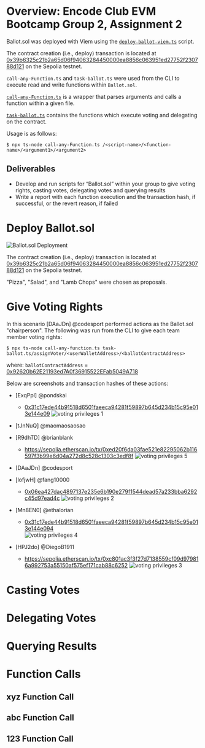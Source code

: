 # Overview: Encode Club EVM Bootcamp Group 2, Assignment 2

Ballot.sol was deployed with Viem using the [`deploy-ballot-viem.ts`](scripts/deploy-ballot-viem.ts) script.  

The contract creation (i.e., deploy) transaction is located at [0x39b6325c21b2a65d06f94063284450000ea8856c063951ed27752f230788d121](https://sepolia.etherscan.io/tx/0x39b6325c21b2a65d06f94063284450000ea8856c063951ed27752f230788d121) on the Sepolia testnet.

`call-any-Function.ts` and `task-ballot.ts` were used from the CLI to execute read and write functions within `Ballot.sol`. 

 [`call-any-Function.ts`](scripts/call-any-function.ts) is a wrapper that parses arguments and calls a function within a given file.

 [`task-ballot.ts`](scripts/tasks-ballot.ts) contains the functions which execute voting and delegating on the contract.

Usage is as follows:

`$ npx ts-node call-any-Function.ts /<script-name>/<function-name>/<argument1>/<argument2>`

## Deliverables

* Develop and run scripts for “Ballot.sol” within your group to give voting rights, casting votes, delegating votes and querying results
* Write a report with each function execution and the transaction hash, if successful, or the revert reason, if failed

# Deploy Ballot.sol

![Ballot.sol Deployment](https://media.discordapp.net/attachments/1299375022737063979/1302057421858013224/Screenshot_2024-11-01_195103.png?ex=6728b538&is=672763b8&hm=2c850f539af675eb5356f24870a2193ed5219254cc4b0ff2bc974e7eba4dcb95&=&format=webp&quality=lossless&width=547&height=373)


The contract creation (i.e., deploy) transaction is located at [0x39b6325c21b2a65d06f94063284450000ea8856c063951ed27752f230788d121](https://sepolia.etherscan.io/tx/0x39b6325c21b2a65d06f94063284450000ea8856c063951ed27752f230788d121) on the Sepolia testnet.

"Pizza", "Salad", and "Lamb Chops" were chosen as proposals.

# Give Voting Rights

In this scenario [DAaJDn] @codesport performed actions as the Ballot.sol "chairperson".  The following was run from the CLI to give each team member voting rights:

`$ npx ts-node call-any-function.ts task-ballot.ts/assignVoter/<userWalletAddress>/<ballotContractAddress>`

where:
`ballotContractAddress` = [0x92620b62E21193ed7A0f36915522EFab5049A718](https://sepolia.etherscan.io/address/0x92620b62E21193ed7A0f36915522EFab5049A718)

Below are screenshots and transaction hashes of these actions:

+ [ExqPpl] @pondskai
   - [0x31c17ede44b91518d6501faeeca94281f59897b645d234b15c95e013e144e09](https://sepolia.etherscan.io/tx/0x31c17ede44b91518d6501faeeca94281f59897b645d234b15c95e013e144e094)
   ![voting privileges 1](https://media.discordapp.net/attachments/1299375022737063979/1302519761757933651/kai-assign-vote.png?ex=6728698e&is=6727180e&hm=ee2c966fb1c9b3d31f9c521b900363ab9fe1d79feeedc07a0dfe4c2c0f2d3cef&=&format=webp&quality=lossless&width=961&height=373)

+ [tJnNuQ] @maomaosaosao 

+ [R9dhTD] @brianblank 

  - https://sepolia.etherscan.io/tx/0xed20f6da03fae521e82295062b116597f3b99e6d04a272d8c528c1303c3edf8f
  ![voting privileges 5](https://media.discordapp.net/attachments/1299375022737063979/1302523703313305630/brian-assign-vote.png?ex=67286d3a&is=67271bba&hm=0d2e8bb943cc53e4f872c841525a0f67a19aa6de31f0ef18c91e826f2ab6d7ad&=&format=webp&quality=lossless&width=966&height=373)
+ [DAaJDn] @codesport 

+ [lofjwH] @fang10000

   - [0x06ea427dac4897137e235e6b190e279f1544dead57a233bba6292c45d97ead4c](https://sepolia.etherscan.io/tx/0x06ea427dac4897137e235e6b190e279f1544dead57a233bba6292c45d97ead4c) 
   ![voting privileges 2](https://cdn.discordapp.com/attachments/1299375022737063979/1302518198066745364/zicoffee-assign-vote.png?ex=6728681a&is=6727169a&hm=2b33bee0170f69562af8f7a2fab50e2768b390eb0f0d6a5715ff3af906ecc8ff&)

+ [Mn8EN0] @ethalorian
    - [0x31c17ede44b91518d6501faeeca94281f59897b645d234b15c95e013e144e094](https://sepolia.etherscan.io/tx/0x31c17ede44b91518d6501faeeca94281f59897b645d234b15c95e013e144e094)  
   ![voting privileges 4](https://media.discordapp.net/attachments/1299375022737063979/1302522657862058015/ethlorian-assign-vote.png?ex=67286c41&is=67271ac1&hm=1b202ae9cc6ebd5079c034d3057c216b1a47162fb11433385093513b8729f22c&=&format=webp&quality=lossless&width=989&height=373)

+ [HPJ2do] @DiegoB1911 
   - https://sepolia.etherscan.io/tx/0xc801ac3f3f27d7138559cf09d979816a992753a55150af575ef171cab88c6252
   ![voting privileges 3](https://media.discordapp.net/attachments/1299375022737063979/1302521488384983103/diego-assign-vote.png?ex=67286b2a&is=672719aa&hm=8786e537f9e38e6095d543897562d3c8ec373065f2edf5b2a5c2a97ac5bf5b2d&=&format=webp&quality=lossless&width=954&height=373)






# Casting Votes

# Delegating Votes

# Querying Results


# Function Calls

## xyz  Function Call

## abc Function Call

## 123 Function Call